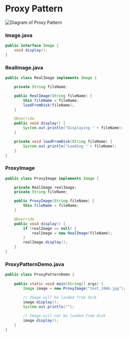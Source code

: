 # Proxy Pattern

![Diagram of Proxy Pattern](https://www.tutorialspoint.com/design_pattern/images/proxy_pattern_uml_diagram.jpg)

### Image.java 

```java
public interface Image {
	void display();
}
```

### RealImage.java  

```java
public class RealImage implements Image {

	private String fileName;

	public RealImage(String fileName) {
		this.fileName = fileName;
		loadFromDisk(fileName);
	}

	@Override
	public void display() {
		System.out.println("Displaying " + fileName);
	}

	private void loadFromDisk(String fileName) {
		System.out.println("Loading " + fileName);
	}
}
```

### ProxyImage  

```java
public class ProxyImage implements Image {

	private RealImage realImage;
	private String fileName;

	public ProxyImage(String fileName) {
		this.fileName = fileName;
	}

	@Override
	public void display() {
		if (realImage == null) {
			realImage = new RealImage(fileName);
		}
		realImage.display();
	}
}
```

### ProxyPatternDemo.java 

```java
public class ProxyPatternDemo {
	
	public static void main(String[] args) {
		Image image = new ProxyImage("test_10mb.jpg");

		// Image will be loaded from disk
		image.display(); 
		System.out.println("");
      
		// Image will not be loaded from disk
		image.display(); 	
	}
}
```